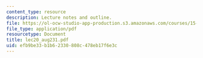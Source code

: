 ```yaml
---
content_type: resource
description: Lecture notes and outline.
file: https://ol-ocw-studio-app-production.s3.amazonaws.com/courses/15-778-management-of-supply-networks-for-products-and-services-summer-2004/efb9be33b1b62330808c478eb17f6e3c_lec20_aug231.pdf
file_type: application/pdf
resourcetype: Document
title: lec20_aug231.pdf
uid: efb9be33-b1b6-2330-808c-478eb17f6e3c
---
```


